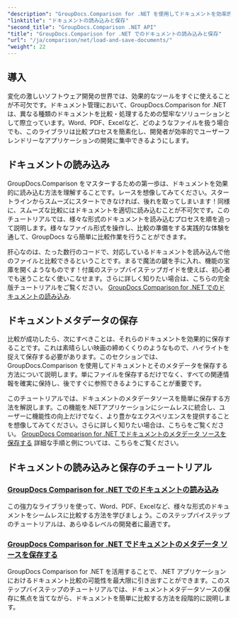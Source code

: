 ```yaml
---
"description": "GroupDocs.Comparison for .NET を使用してドキュメントを効率的に読み込み、保存する方法をステップバイステップで解説するチュートリアルをご覧ください。ドキュメント比較を効率化したい開発者に最適です。"
"linktitle": "ドキュメントの読み込みと保存"
"second_title": "GroupDocs.Comparison .NET API"
"title": "GroupDocs.Comparison for .NET でのドキュメントの読み込みと保存"
"url": "/ja/comparison/net/load-and-save-documents/"
"weight": 22
---
```


## 導入

変化の激しいソフトウェア開発の世界では、効果的なツールをすぐに使えることが不可欠です。ドキュメント管理において、GroupDocs.Comparison for .NETは、異なる種類のドキュメントを比較・処理するための堅牢なソリューションとして際立っています。Word、PDF、Excelなど、どのようなファイルを扱う場合でも、このライブラリは比較プロセスを簡素化し、開発者が効率的でユーザーフレンドリーなアプリケーションの開発に集中できるようにします。

## ドキュメントの読み込み

GroupDocs.Comparison をマスターするための第一歩は、ドキュメントを効果的に読み込む方法を理解することです。レースを想像してみてください。スタートラインからスムーズにスタートできなければ、後れを取ってしまいます！同様に、スムーズな比較にはドキュメントを適切に読み込むことが不可欠です。このチュートリアルでは、様々な形式のドキュメントを読み込むプロセスを順を追って説明します。様々なファイル形式を操作し、比較の準備をする実践的な体験を通して、GroupDocs なら簡単に比較作業を行うことができます。

肝心なのは、たった数行のコードで、対応しているドキュメントを読み込んで他のファイルと比較できるということです。まるで魔法の鍵を手に入れ、機能の宝庫を開くようなものです！付属のステップバイステップガイドを使えば、初心者でも迷うことなく使いこなせます。さらに詳しく知りたい場合は、こちらの完全版チュートリアルをご覧ください。 [GroupDocs Comparison for .NET でのドキュメントの読み込み](./load-documents/).

## ドキュメントメタデータの保存

比較が成功したら、次にすべきことは、それらのドキュメントを効果的に保存することです。これは素晴らしい映画の締めくくりのようなもので、ハイライトを捉えて保存する必要があります。このセクションでは、GroupDocs.Comparison を使用してドキュメントとそのメタデータを保存する方法について説明します。単にファイルを保存するだけでなく、すべての関連情報を確実に保持し、後ですぐに参照できるようにすることが重要です。

このチュートリアルでは、ドキュメントのメタデータソースを簡単に保存する方法を解説します。この機能を.NETアプリケーションにシームレスに統合し、ユーザーに機能性の向上だけでなく、より豊かなエクスペリエンスを提供することを想像してみてください。さらに詳しく知りたい場合は、こちらをご覧ください。 [GroupDocs Comparison for .NET でドキュメントのメタデータ ソースを保存する](./save-documents-metadata-source/) 詳細な手順と例については、こちらをご覧ください。

## ドキュメントの読み込みと保存のチュートリアル
### [GroupDocs Comparison for .NET でのドキュメントの読み込み](./load-documents/)
この強力なライブラリを使って、Word、PDF、Excelなど、様々な形式のドキュメントをシームレスに比較する方法を学びましょう。このステップバイステップのチュートリアルは、あらゆるレベルの開発者に最適です。
### [GroupDocs Comparison for .NET でドキュメントのメタデータ ソースを保存する](./save-documents-metadata-source/)
GroupDocs Comparison for .NET を活用することで、.NET アプリケーションにおけるドキュメント比較の可能性を最大限に引き出すことができます。このステップバイステップのチュートリアルでは、ドキュメントメタデータソースの保存に焦点を当てながら、ドキュメントを簡単に比較する方法を段階的に説明します。